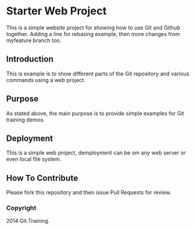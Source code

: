 # Starter Web Project

This is a simple website project for
showing how to use Git and Github together. Adding a line for rebasing example,
then more changes from myfeature branch too. 

## Introduction

This is example is to show different parts
of the Git repository and various commands
using a web project.

## Purpose

As stated above, the main purpose is to
provide simple examples for Git training 
demos.

## Deployment

This is a simple web project, demployment
can be om any web server or even local
file system.

## How To Contribute

Please fork this repository and then issue Pull Requests for
review.

### Copyright

2014 Git.Training.